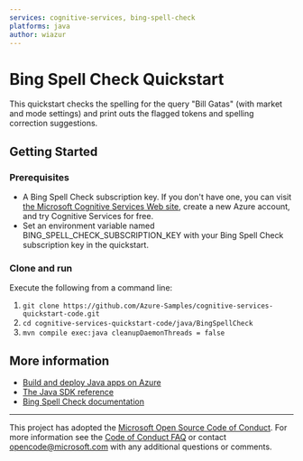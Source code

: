 ```yaml
---
services: cognitive-services, bing-spell-check
platforms: java
author: wiazur
---
```


# Bing Spell Check Quickstart

This quickstart checks the spelling for the query "Bill Gatas" (with market and mode settings) and print outs the flagged tokens and spelling correction suggestions.

## Getting Started

### Prerequisites
- A Bing Spell Check subscription key. If you don't have one, you can visit [the Microsoft Cognitive Services Web site](https://azure.microsoft.com/free/cognitive-services/), create a new Azure account, and try Cognitive Services for free.
- Set an environment variable named BING_SPELL_CHECK_SUBSCRIPTION_KEY with your Bing Spell Check subscription key in the quickstart.

### Clone and run

Execute the following from a command line:

1. `git clone https://github.com/Azure-Samples/cognitive-services-quickstart-code.git`
1. `cd cognitive-services-quickstart-code/java/BingSpellCheck`
1. `mvn compile exec:java cleanupDaemonThreads = false`

## More information 

- [Build and deploy Java apps on Azure](http://azure.com/java)
- [The Java SDK reference](https://docs.microsoft.com/en-us/java/api/overview/azure/cognitiveservices/client?view=azure-java-stable)
- [Bing Spell Check documentation](https://docs.microsoft.com/en-us/azure/cognitive-services/bing-spell-check/index)

---

This project has adopted the [Microsoft Open Source Code of Conduct](https://opensource.microsoft.com/codeofconduct/). For more information see the [Code of Conduct FAQ](https://opensource.microsoft.com/codeofconduct/faq/) or contact [opencode@microsoft.com](mailto:opencode@microsoft.com) with any additional questions or comments.
